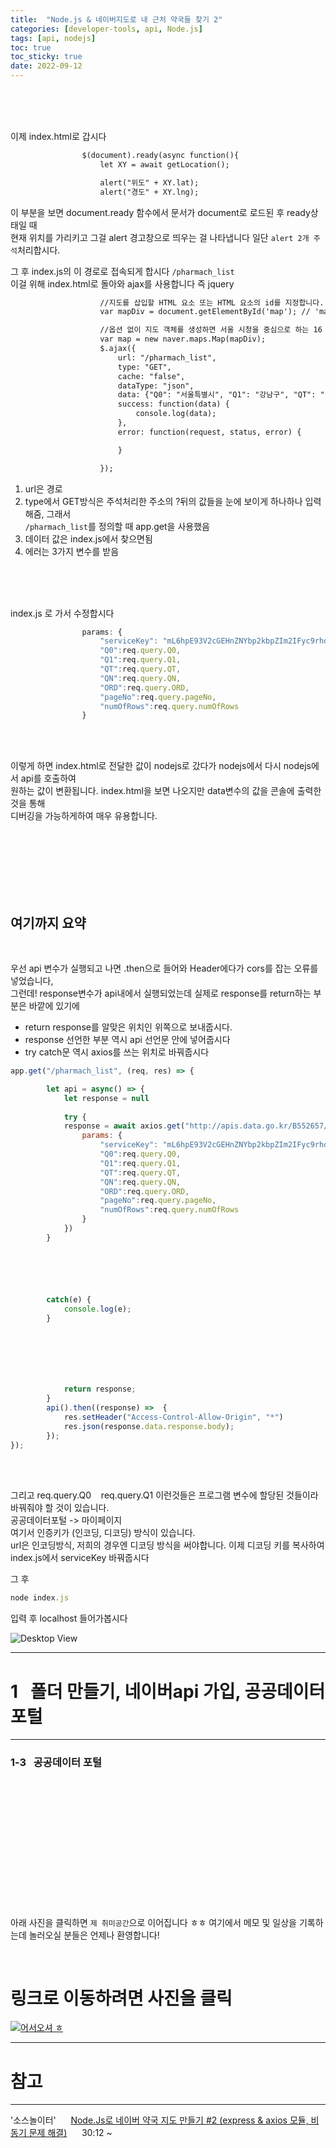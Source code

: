 ```yaml
---
title:  "Node.js & 네이버지도로 내 근처 약국들 찾기 2"
categories: [developer-tools, api, Node.js]
tags: [api, nodejs]
toc: true
toc_sticky: true
date: 2022-09-12
---
```


<br>
<br>
<br>


이제 index.html로 갑시다

```html
                $(document).ready(async function(){
                    let XY = await getLocation();

                    alert("위도" + XY.lat);
                    alert("경도" + XY.lng);
```
이 부분을 보면 document.ready 함수에서 문서가 document로 로드된 후 ready상태일 때\
현재 위치를 가리키고 그걸 alert 경고창으로 띄우는 걸 나타냅니다 일단 `alert 2개 주석`처리합시다.

그 후 index.js의 이 경로로 접속되게 합시다 `/pharmach_list`\
이걸 위해 index.html로 돌아와 ajax를 사용합니다 즉 jquery

```html
                    //지도를 삽입할 HTML 요소 또는 HTML 요소의 id를 지정합니다.
                    var mapDiv = document.getElementById('map'); // 'map'으로 선언해도 동일

                    //옵션 없이 지도 객체를 생성하면 서울 시청을 중심으로 하는 16 레벨의 지도가 생성됩니다.
                    var map = new naver.maps.Map(mapDiv);
                    $.ajax({
                        url: "/pharmach_list",
                        type: "GET",
                        cache: "false",
                        dataType: "json",
                        data: {"Q0": "서울특별시", "Q1": "강남구", "QT": "", "QN": "", "ORD": "", "pageNo": "1", "numOfRows": "1000"},
                        success: function(data) {
                            console.log(data);
                        },
                        error: function(request, status, error) {

                        }

                    });
```
1. url은 경로
2. type에서 GET방식은 주석처리한 주소의 ?뒤의 값들을 눈에 보이게 하나하나 입력해줌, 그래서\
`/pharmach_list`를 정의할 때 app.get을 사용했음
4. 데이터 값은 index.js에서 찾으면됨
5. 에러는 3가지 변수를 받음


<br>
<br>
<br>

index.js 로 가서 수정합시다

```javascript
                params: {
                    "serviceKey": "mL6hpE93V2cGEHnZNYbp2kbpZIm2IFyc9rhdh2wIaUseyjghN%2FlJSV7tSchmbL47mZsX8gNcLVtGpsTxQkstdA%3D%3D",
                    "Q0":req.query.Q0,
                    "Q1":req.query.Q1,
                    "QT":req.query.QT,
                    "QN":req.query.QN,
                    "ORD":req.query.ORD,
                    "pageNo":req.query.pageNo,
                    "numOfRows":req.query.numOfRows
                }
```

<br>
<br>

이렇게 하면 index.html로 전달한 값이 nodejs로 갔다가 nodejs에서 다시 nodejs에서 api를 호출하여\
원하는 값이 변환됩니다. index.html을 보면 나오지만 data변수의 값을 콘솔에 출력한 것을 통해\
디버깅을 가능하게하여 매우 유용합니다.

<br>
<br>
<br>
<br>
<br>
<br>

## 여기까지 요약
<br>

우선 api 변수가 실행되고 나면 .then으로 들어와 Header에다가 cors를 잡는 오류를 넣었습니다,\
그런데! response변수가 api내에서 실행되었는데 실제로 response를 return하는 부분은 바깥에 있기에
* return response를 알맞은 위치인 위쪽으로 보내줍시다.
* response 선언한 부분 역시 api 선언문 안에 넣어줍시다
* try catch문 역시 axios를 쓰는 위치로 바꿔줍시다

```javascript
app.get("/pharmach_list", (req, res) => {

        let api = async() => {
            let response = null
            
            try {
            response = await axios.get("http://apis.data.go.kr/B552657/ErmctInsttInfoInqireService/getParmacyListInfoInqire", {
                params: {
                    "serviceKey": "mL6hpE93V2cGEHnZNYbp2kbpZIm2IFyc9rhdh2wIaUseyjghN%2FlJSV7tSchmbL47mZsX8gNcLVtGpsTxQkstdA%3D%3D",
                    "Q0":req.query.Q0,
                    "Q1":req.query.Q1,
                    "QT":req.query.QT,
                    "QN":req.query.QN,
                    "ORD":req.query.ORD,
                    "pageNo":req.query.pageNo,
                    "numOfRows":req.query.numOfRows
                }
            })
        }






        catch(e) {
            console.log(e);
        }





        

            return response;
        }
        api().then((response) =>  {
            res.setHeader("Access-Control-Allow-Origin", "*")
            res.json(response.data.response.body);
        });
});
```

<br>
<br>

그리고 req.query.Q0 &nbsp;&nbsp; req.query.Q1 이런것들은 프로그램 변수에 할당된 것들이라\
바꿔줘야 할 것이 있습니다.\
공공데이터포털 -> 마이페이지\
여기서 인증키가 (인코딩, 디코딩) 방식이 있습니다.\
url은 인코딩방식, 저희의 경우엔 디코딩 방식을 써야합니다. 이제 디코딩 키를 복사하여\
index.js에서 serviceKey 바꿔줍시다

그 후
```javascript
node index.js
```
입력 후 localhost 들어가봅시다

![Desktop View](/assets/img/api/naver-map-api-pharmacy/15.png)

---
# 1 &nbsp; 폴더 만들기, 네이버api 가입, 공공데이터 포털
---

### 1-3 &nbsp; 공공데이터 포털

<br>




<br>



<br>
<br>
<br>
<br>
<br>
<br>
<br>
<br>
<br>
<br>



아래 사진을 클릭하면 `제 취미공간`으로 이어집니다 ㅎㅎ 여기에서 메모 및 일상을 기록하는데 놀러오실 분들은 언제나 환영합니다!

<br>

# 링크로 이동하려면 사진을 클릭

[![어서오셔 ㅎ](https://encrypted-tbn0.gstatic.com/images?q=tbn:ANd9GcQk-zPB4TCuWRNJVIF0aWgniDPNJgUTdXmILg&usqp=CAU)](https://discord.com/channels/976352361142452234/976352361142452239)


---
# 참고
---
'소스놀이터' &nbsp;&nbsp;&nbsp;&nbsp;   [Node.Js로 네이버 약국 지도 만들기 #2 (express & axios 모듈, 비동기 문제 해결)](https://www.youtube.com/watch?v=FKQxItpstIk&t=1245s) &nbsp;&nbsp;&nbsp;&nbsp; 30:12 ~

 <br>